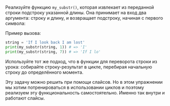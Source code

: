 
Реализуйте функцию `my_substr()`, которая извлекает из переданной строки подстроку указанной длины. Она принимает на вход два аргумента: строку и длину, и возвращает подстроку, начиная с первого символа:

Пример вызова:

```python
string = 'If I look back I am lost'
print(my_substr(string, 1)) # => 'I'
print(my_substr(string, 7)) # => 'If I lo'
```

Используйте тот же подход, что в функции для переворота строки из урока: собирайте строку-результат в цикле, перебирая начальную строку до определённого момента.

Эту задачу можно решить при помощи слайсов. Но в этом упражнении мы хотим потренироваться в использовании циклов и поэтому реализуем эту функциональность самостоятельно. Именно так внутри и работают слайсы.
